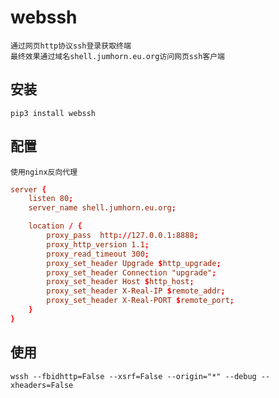 # webssh

	通过网页http协议ssh登录获取终端
	最终效果通过域名shell.jumhorn.eu.org访问网页ssh客户端

## 安装
```pip
pip3 install webssh
```

## 配置

	使用nginx反向代理
```conf
server {
    listen 80;
    server_name shell.jumhorn.eu.org;

	location / {
		proxy_pass  http://127.0.0.1:8888;
		proxy_http_version 1.1;
		proxy_read_timeout 300;
		proxy_set_header Upgrade $http_upgrade;
		proxy_set_header Connection "upgrade";
		proxy_set_header Host $http_host;
		proxy_set_header X-Real-IP $remote_addr;
		proxy_set_header X-Real-PORT $remote_port;
    }
}
```

## 使用
```shell
wssh --fbidhttp=False --xsrf=False --origin="*" --debug --xheaders=False
```